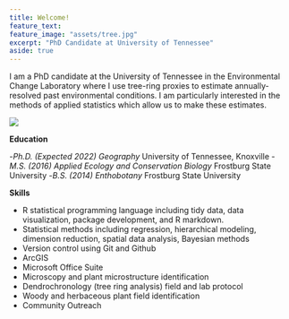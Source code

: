 ```yaml
---
title: Welcome!
feature_text:
feature_image: "assets/tree.jpg"
excerpt: "PhD Candidate at University of Tennessee"
aside: true
---
```


I am a PhD candidate at the University of Tennessee in the Environmental Change Laboratory where I use tree-ring proxies to estimate annually-resolved past environmental conditions. I am particularly interested in the methods of applied statistics which allow us to make these estimates.

<img src=”assets/intro_photo.jpeg”>

**Education**

-*Ph.D. (Expected 2022) Geography* University of Tennessee, Knoxville
-*M.S. (2016) Applied Ecology and Conservation Biology* Frostburg State University
-*B.S. (2014) Enthobotany* Frostburg State University

**Skills**

-	R statistical programming language including tidy data, data visualization, package development, and R markdown.
-	Statistical methods including regression, hierarchical modeling, dimension reduction, spatial data analysis, Bayesian methods
- Version control using Git and Github
-	ArcGIS
-	Microsoft Office Suite
-	Microscopy and plant microstructure identification
-	Dendrochronology (tree ring analysis) field and lab protocol
-	Woody and herbaceous plant field identification
-	Community Outreach

